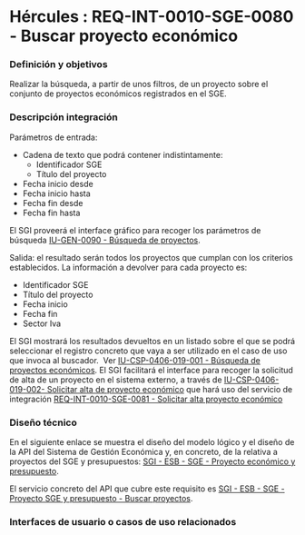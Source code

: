# Hércules : REQ\-INT\-0010\-SGE\-0080 \- Buscar proyecto económico







### Definición y objetivos

Realizar la búsqueda, a partir de unos filtros, de un proyecto sobre el conjunto de proyectos económicos registrados en el SGE.







### Descripción integración

Parámetros de entrada:

* Cadena de texto que podrá contener indistintamente:
	+ Identificador SGE
	+ Título del proyecto
* Fecha inicio desde
* Fecha inicio hasta
* Fecha fin desde
* Fecha fin hasta

El SGI proveerá el interface gráfico para recoger los parámetros de búsqueda [IU\-GEN\-0090 \- Búsqueda de proyectos](/hercules/sgi-sistema-de-gestion-de-investigacion/requisitos-y-analisis-funcional/analisis-funcional-sgi-hercules/csp-modulo-de-convocatorias-ayudas-solicitudes-proyectos-y-contratos-y-grupos-de-investigacion/csp-interfaz-de-usuario/iu-csp-0400-gestion-de-proyectos/iu-csp-0406-modificar-proyecto/iu-csp-0406-020-modificar-proyecto-configuracion-economica/iu-csp-0406-021-modificar-proyecto-configuracion-economica-identificacion/iu-csp-0406-021-001-busqueda-de-proyectos-economicos.md "/hercules/sgi-sistema-de-gestion-de-investigacion/requisitos-y-analisis-funcional/analisis-funcional-sgi-hercules/csp-modulo-de-convocatorias-ayudas-solicitudes-proyectos-y-contratos-y-grupos-de-investigacion/csp-interfaz-de-usuario/iu-csp-0400-gestion-de-proyectos/iu-csp-0406-modificar-proyecto/iu-csp-0406-020-modificar-proyecto-configuracion-economica/iu-csp-0406-021-modificar-proyecto-configuracion-economica-identificacion/iu-csp-0406-021-001-busqueda-de-proyectos-economicos.md").

Salida: el resultado serán todos los proyectos que cumplan con los criterios establecidos. La información a devolver para cada proyecto es:

* Identificador SGE
* Título del proyecto
* Fecha inicio
* Fecha fin
* Sector Iva

El SGI mostrará los resultados devueltos en un listado sobre el que se podrá seleccionar el registro concreto que vaya a ser utilizado en el caso de uso que invoca al buscador.  Ver [IU\-CSP\-0406\-019\-001 \- Búsqueda de proyectos económicos](/hercules/sgi-sistema-de-gestion-de-investigacion/requisitos-y-analisis-funcional/analisis-funcional-sgi-hercules/csp-modulo-de-convocatorias-ayudas-solicitudes-proyectos-y-contratos-y-grupos-de-investigacion/csp-interfaz-de-usuario/iu-csp-0400-gestion-de-proyectos/iu-csp-0406-modificar-proyecto/iu-csp-0406-020-modificar-proyecto-configuracion-economica/iu-csp-0406-021-modificar-proyecto-configuracion-economica-identificacion/iu-csp-0406-021-001-busqueda-de-proyectos-economicos.md "/hercules/sgi-sistema-de-gestion-de-investigacion/requisitos-y-analisis-funcional/analisis-funcional-sgi-hercules/csp-modulo-de-convocatorias-ayudas-solicitudes-proyectos-y-contratos-y-grupos-de-investigacion/csp-interfaz-de-usuario/iu-csp-0400-gestion-de-proyectos/iu-csp-0406-modificar-proyecto/iu-csp-0406-020-modificar-proyecto-configuracion-economica/iu-csp-0406-021-modificar-proyecto-configuracion-economica-identificacion/iu-csp-0406-021-001-busqueda-de-proyectos-economicos.md"). El SGI facilitará el interface para recoger la solicitud de alta de un proyecto en el sistema externo, a través de [IU\-CSP\-0406\-019\-002\- Solicitar alta de proyecto económico](/hercules/sgi-sistema-de-gestion-de-investigacion/guia-de-implantacion-checklist/um-universidad-de-murcia/um-formularios-especificos/um-formularios-de-gestion-economica-sge/iu-csp-0406-021-002-solicitar-alta-de-proyecto-economico-desde-proyecto-sgi.md "/hercules/sgi-sistema-de-gestion-de-investigacion/guia-de-implantacion-checklist/um-universidad-de-murcia/um-formularios-especificos/um-formularios-de-gestion-economica-sge/iu-csp-0406-021-002-solicitar-alta-de-proyecto-economico-desde-proyecto-sgi.md") que hará uso del servicio de integración [REQ\-INT\-0010\-SGE\-0081 \- Solicitar alta proyecto económico](/hercules/sgi-sistema-de-gestion-de-investigacion/requisitos-y-analisis-funcional/analisis-funcional-sgi-hercules/gen-aspectos-generales/int-requisitos-de-integracion/req-int-0010-sge-integracion-con-sistema-de-gestion-economica/req-int-0010-sge-0081-solicitar-alta-proyecto-economico.md "/hercules/sgi-sistema-de-gestion-de-investigacion/requisitos-y-analisis-funcional/analisis-funcional-sgi-hercules/gen-aspectos-generales/int-requisitos-de-integracion/req-int-0010-sge-integracion-con-sistema-de-gestion-economica/req-int-0010-sge-0081-solicitar-alta-proyecto-economico.md")

### Diseño técnico

En el siguiente enlace se muestra el diseño del modelo lógico y el diseño de la API del Sistema de Gestión Económica y, en concreto, de la relativa a proyectos del SGE y presupuestos: [SGI \- ESB \- SGE \- Proyecto económico y presupuesto](/hercules/sgi-sistema-de-gestion-de-investigacion/diseno/componentes/sgi-esb/sgi-esb-sge/sgi-esb-sge-proyecto-sge-y-presupuesto/index.md "/hercules/sgi-sistema-de-gestion-de-investigacion/diseno/componentes/sgi-esb/sgi-esb-sge/sgi-esb-sge-proyecto-sge-y-presupuesto/index.md").

El servicio concreto del API que cubre este requisito es [SGI \- ESB \- SGE \- Proyecto SGE y presupuesto \- Buscar proyectos](/hercules/sgi-sistema-de-gestion-de-investigacion/diseno/componentes/sgi-esb/sgi-esb-sge/sgi-esb-sge-proyecto-sge-y-presupuesto/sgi-esb-sge-proyecto-sge-y-presupuesto-servicios-basicos/sgi-esb-sge-proyecto-sge-y-presupuesto-buscar-proyectos.md "/hercules/sgi-sistema-de-gestion-de-investigacion/diseno/componentes/sgi-esb/sgi-esb-sge/sgi-esb-sge-proyecto-sge-y-presupuesto/sgi-esb-sge-proyecto-sge-y-presupuesto-servicios-basicos/sgi-esb-sge-proyecto-sge-y-presupuesto-buscar-proyectos.md").

### Interfaces de usuario o casos de uso relacionados





















